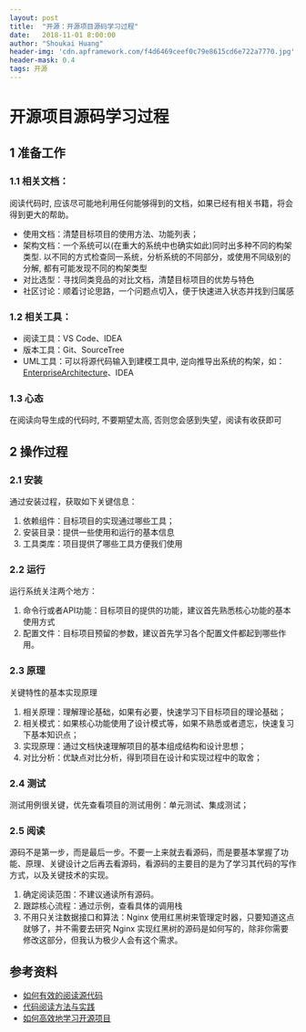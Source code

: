 ```yaml
---
layout: post
title:  "开源：开源项目源码学习过程"
date:   2018-11-01 8:00:00
author: "Shoukai Huang"
header-img: 'cdn.apframework.com/f4d6469ceef0c79e8615cd6e722a7770.jpg'
header-mask: 0.4
tags: 开源
---
```


# 开源项目源码学习过程

## 1 准备工作

### 1.1 相关文档：

阅读代码时, 应该尽可能地利用任何能够得到的文档，如果已经有相关书籍，将会得到更大的帮助。

* 使用文档：清楚目标项目的使用方法、功能列表；
* 架构文档：一个系统可以(在重大的系统中也确实如此)同时出多种不同的构架类型. 以不同的方式检查同一系统，分析系统的不同部分，或使用不同级别的分解, 都有可能发现不同的构架类型
* 对比选型：寻找同类竞品的对比文档，清楚目标项目的优势与特色
* 社区讨论：顺着讨论思路，一个问题点切入，便于快速进入状态并找到归属感

### 1.2 相关工具：

* 阅读工具：VS Code、IDEA
* 版本工具：Git、SourceTree
* UML工具：可以将源代码输入到建模工具中, 逆向推导出系统的构架，如：[EnterpriseArchitecture](https://sparxsystems.com/)、IDEA

### 1.3 心态
在阅读向导生成的代码时, 不要期望太高, 否则您会感到失望，阅读有收获即可


## 2 操作过程

### 2.1 安装
通过安装过程，获取如下关键信息：

1. 依赖组件：目标项目的实现通过哪些工具；
2. 安装目录：提供一些使用和运行的基本信息
3. 工具类库：项目提供了哪些工具方便我们使用

### 2.2 运行
运行系统关注两个地方：

1. 命令行或者API功能：目标项目的提供的功能，建议首先熟悉核心功能的基本使用方式
2. 配置文件：目标项目预留的参数，建议首先学习各个配置文件都起到哪些作用。

### 2.3 原理
关键特性的基本实现原理

1. 相关原理：理解理论基础，如果有必要，快速学习下目标项目的理论基础；
2. 相关模式：如果核心功能使用了设计模式等，如果不熟悉或者遗忘，快速复习下基本知识点；
3. 实现原理：通过文档快速理解项目的基本组成结构和设计思想；
4. 对比分析：优缺点对比分析，得到项目在设计和实现过程中的取舍；

### 2.4 测试
测试用例很关键，优先查看项目的测试用例：单元测试、集成测试；

### 2.5 阅读
源码不是第一步，而是最后一步。不要一上来就去看源码，而是要基本掌握了功能、原理、关键设计之后再去看源码，看源码的主要目的是为了学习其代码的写作方式，以及关键技术的实现。

1. 确定阅读范围：不建议通读所有源码。
2. 跟踪核心流程：通过示例，查看具体的调用栈
3. 不用只关注数据接口和算法：Nginx 使用红黑树来管理定时器，只要知道这点就够了，并不需要去研究 Nginx 实现红黑树的源码是如何写的，除非你需要修改这部分，但我认为极少人会有这个需求。

## 参考资料

* [如何有效的阅读源代码](https://blog.csdn.net/ajian005/article/details/7921507)
* [代码阅读方法与实践](https://book.douban.com/subject/1151672/)
* [如何高效地学习开源项目](https://time.geekbang.org)






